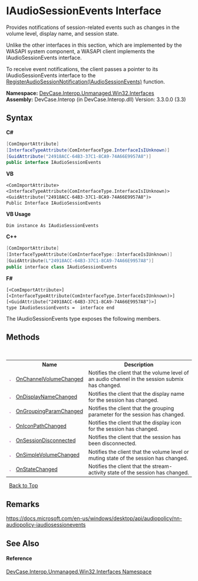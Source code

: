 # IAudioSessionEvents Interface
 

Provides notifications of session-related events such as changes in the volume level, display name, and session state. 

 Unlike the other interfaces in this section, which are implemented by the WASAPI system component, a WASAPI client implements the IAudioSessionEvents interface. 

 To receive event notifications, the client passes a pointer to its IAudioSessionEvents interface to the <a href="M_DevCase_Interop_Unmanaged_Win32_Interfaces_IAudioSessionControl_RegisterAudioSessionNotification">RegisterAudioSessionNotification(IAudioSessionEvents)</a> function.

**Namespace:**&nbsp;<a href="N_DevCase_Interop_Unmanaged_Win32_Interfaces">DevCase.Interop.Unmanaged.Win32.Interfaces</a><br />**Assembly:**&nbsp;DevCase.Interop (in DevCase.Interop.dll) Version: 3.3.0.0 (3.3)

## Syntax

**C#**<br />
``` C#
[ComImportAttribute]
[InterfaceTypeAttribute(ComInterfaceType.InterfaceIsIUnknown)]
[GuidAttribute("24918ACC-64B3-37C1-8CA9-74A66E9957A8")]
public interface IAudioSessionEvents
```

**VB**<br />
``` VB
<ComImportAttribute>
<InterfaceTypeAttribute(ComInterfaceType.InterfaceIsIUnknown)>
<GuidAttribute("24918ACC-64B3-37C1-8CA9-74A66E9957A8")>
Public Interface IAudioSessionEvents
```

**VB Usage**<br />
``` VB Usage
Dim instance As IAudioSessionEvents
```

**C++**<br />
``` C++
[ComImportAttribute]
[InterfaceTypeAttribute(ComInterfaceType::InterfaceIsIUnknown)]
[GuidAttribute(L"24918ACC-64B3-37C1-8CA9-74A66E9957A8")]
public interface class IAudioSessionEvents
```

**F#**<br />
``` F#
[<ComImportAttribute>]
[<InterfaceTypeAttribute(ComInterfaceType.InterfaceIsIUnknown)>]
[<GuidAttribute("24918ACC-64B3-37C1-8CA9-74A66E9957A8")>]
type IAudioSessionEvents =  interface end
```

The IAudioSessionEvents type exposes the following members.


## Methods
&nbsp;<table><tr><th></th><th>Name</th><th>Description</th></tr><tr><td>![Public method](media/pubmethod.gif "Public method")</td><td><a href="M_DevCase_Interop_Unmanaged_Win32_Interfaces_IAudioSessionEvents_OnChannelVolumeChanged">OnChannelVolumeChanged</a></td><td>
Notifies the client that the volume level of an audio channel in the session submix has changed.</td></tr><tr><td>![Public method](media/pubmethod.gif "Public method")</td><td><a href="M_DevCase_Interop_Unmanaged_Win32_Interfaces_IAudioSessionEvents_OnDisplayNameChanged">OnDisplayNameChanged</a></td><td>
Notifies the client that the display name for the session has changed.</td></tr><tr><td>![Public method](media/pubmethod.gif "Public method")</td><td><a href="M_DevCase_Interop_Unmanaged_Win32_Interfaces_IAudioSessionEvents_OnGroupingParamChanged">OnGroupingParamChanged</a></td><td>
Notifies the client that the grouping parameter for the session has changed.</td></tr><tr><td>![Public method](media/pubmethod.gif "Public method")</td><td><a href="M_DevCase_Interop_Unmanaged_Win32_Interfaces_IAudioSessionEvents_OnIconPathChanged">OnIconPathChanged</a></td><td>
Notifies the client that the display icon for the session has changed.</td></tr><tr><td>![Public method](media/pubmethod.gif "Public method")</td><td><a href="M_DevCase_Interop_Unmanaged_Win32_Interfaces_IAudioSessionEvents_OnSessionDisconnected">OnSessionDisconnected</a></td><td>
Notifies the client that the session has been disconnected.</td></tr><tr><td>![Public method](media/pubmethod.gif "Public method")</td><td><a href="M_DevCase_Interop_Unmanaged_Win32_Interfaces_IAudioSessionEvents_OnSimpleVolumeChanged">OnSimpleVolumeChanged</a></td><td>
Notifies the client that the volume level or muting state of the session has changed.</td></tr><tr><td>![Public method](media/pubmethod.gif "Public method")</td><td><a href="M_DevCase_Interop_Unmanaged_Win32_Interfaces_IAudioSessionEvents_OnStateChanged">OnStateChanged</a></td><td>
Notifies the client that the stream-activity state of the session has changed.</td></tr></table>&nbsp;
<a href="#iaudiosessionevents-interface">Back to Top</a>

## Remarks
<a href="https://docs.microsoft.com/en-us/windows/desktop/api/audiopolicy/nn-audiopolicy-iaudiosessionevents" target="_blank">https://docs.microsoft.com/en-us/windows/desktop/api/audiopolicy/nn-audiopolicy-iaudiosessionevents</a>

## See Also


#### Reference
<a href="N_DevCase_Interop_Unmanaged_Win32_Interfaces">DevCase.Interop.Unmanaged.Win32.Interfaces Namespace</a><br />